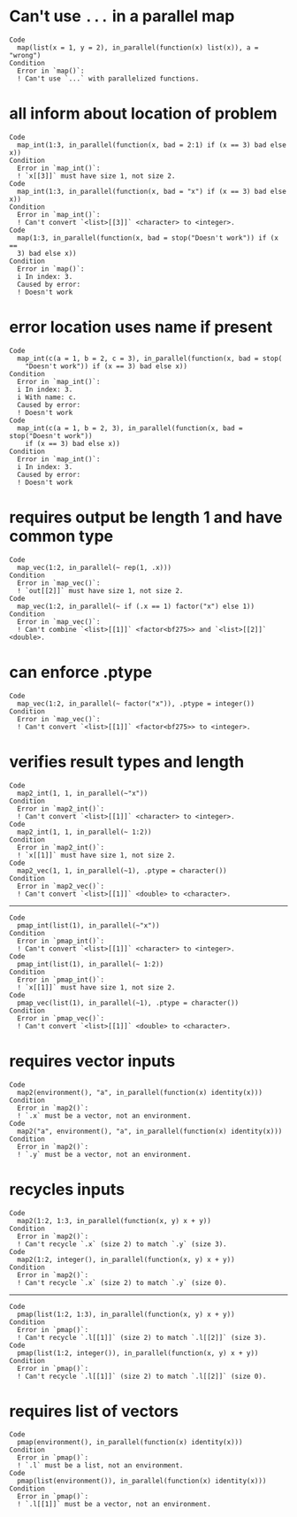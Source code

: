 # Can't use `...` in a parallel map

    Code
      map(list(x = 1, y = 2), in_parallel(function(x) list(x)), a = "wrong")
    Condition
      Error in `map()`:
      ! Can't use `...` with parallelized functions.

# all inform about location of problem

    Code
      map_int(1:3, in_parallel(function(x, bad = 2:1) if (x == 3) bad else x))
    Condition
      Error in `map_int()`:
      ! `x[[3]]` must have size 1, not size 2.
    Code
      map_int(1:3, in_parallel(function(x, bad = "x") if (x == 3) bad else x))
    Condition
      Error in `map_int()`:
      ! Can't convert `<list>[[3]]` <character> to <integer>.
    Code
      map(1:3, in_parallel(function(x, bad = stop("Doesn't work")) if (x ==
      3) bad else x))
    Condition
      Error in `map()`:
      i In index: 3.
      Caused by error:
      ! Doesn't work

# error location uses name if present

    Code
      map_int(c(a = 1, b = 2, c = 3), in_parallel(function(x, bad = stop(
        "Doesn't work")) if (x == 3) bad else x))
    Condition
      Error in `map_int()`:
      i In index: 3.
      i With name: c.
      Caused by error:
      ! Doesn't work
    Code
      map_int(c(a = 1, b = 2, 3), in_parallel(function(x, bad = stop("Doesn't work"))
        if (x == 3) bad else x))
    Condition
      Error in `map_int()`:
      i In index: 3.
      Caused by error:
      ! Doesn't work

# requires output be length 1 and have common type

    Code
      map_vec(1:2, in_parallel(~ rep(1, .x)))
    Condition
      Error in `map_vec()`:
      ! `out[[2]]` must have size 1, not size 2.
    Code
      map_vec(1:2, in_parallel(~ if (.x == 1) factor("x") else 1))
    Condition
      Error in `map_vec()`:
      ! Can't combine `<list>[[1]]` <factor<bf275>> and `<list>[[2]]` <double>.

# can enforce .ptype

    Code
      map_vec(1:2, in_parallel(~ factor("x")), .ptype = integer())
    Condition
      Error in `map_vec()`:
      ! Can't convert `<list>[[1]]` <factor<bf275>> to <integer>.

# verifies result types and length

    Code
      map2_int(1, 1, in_parallel(~"x"))
    Condition
      Error in `map2_int()`:
      ! Can't convert `<list>[[1]]` <character> to <integer>.
    Code
      map2_int(1, 1, in_parallel(~ 1:2))
    Condition
      Error in `map2_int()`:
      ! `x[[1]]` must have size 1, not size 2.
    Code
      map2_vec(1, 1, in_parallel(~1), .ptype = character())
    Condition
      Error in `map2_vec()`:
      ! Can't convert `<list>[[1]]` <double> to <character>.

---

    Code
      pmap_int(list(1), in_parallel(~"x"))
    Condition
      Error in `pmap_int()`:
      ! Can't convert `<list>[[1]]` <character> to <integer>.
    Code
      pmap_int(list(1), in_parallel(~ 1:2))
    Condition
      Error in `pmap_int()`:
      ! `x[[1]]` must have size 1, not size 2.
    Code
      pmap_vec(list(1), in_parallel(~1), .ptype = character())
    Condition
      Error in `pmap_vec()`:
      ! Can't convert `<list>[[1]]` <double> to <character>.

# requires vector inputs

    Code
      map2(environment(), "a", in_parallel(function(x) identity(x)))
    Condition
      Error in `map2()`:
      ! `.x` must be a vector, not an environment.
    Code
      map2("a", environment(), "a", in_parallel(function(x) identity(x)))
    Condition
      Error in `map2()`:
      ! `.y` must be a vector, not an environment.

# recycles inputs

    Code
      map2(1:2, 1:3, in_parallel(function(x, y) x + y))
    Condition
      Error in `map2()`:
      ! Can't recycle `.x` (size 2) to match `.y` (size 3).
    Code
      map2(1:2, integer(), in_parallel(function(x, y) x + y))
    Condition
      Error in `map2()`:
      ! Can't recycle `.x` (size 2) to match `.y` (size 0).

---

    Code
      pmap(list(1:2, 1:3), in_parallel(function(x, y) x + y))
    Condition
      Error in `pmap()`:
      ! Can't recycle `.l[[1]]` (size 2) to match `.l[[2]]` (size 3).
    Code
      pmap(list(1:2, integer()), in_parallel(function(x, y) x + y))
    Condition
      Error in `pmap()`:
      ! Can't recycle `.l[[1]]` (size 2) to match `.l[[2]]` (size 0).

# requires list of vectors

    Code
      pmap(environment(), in_parallel(function(x) identity(x)))
    Condition
      Error in `pmap()`:
      ! `.l` must be a list, not an environment.
    Code
      pmap(list(environment()), in_parallel(function(x) identity(x)))
    Condition
      Error in `pmap()`:
      ! `.l[[1]]` must be a vector, not an environment.

